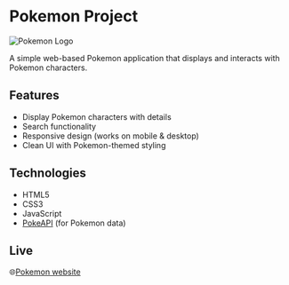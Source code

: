 # Pokemon Project  

![Pokemon Logo](https://upload.wikimedia.org/wikipedia/commons/thumb/9/98/International_Pok%C3%A9mon_logo.svg/1200px-International_Pok%C3%A9mon_logo.svg.png)  

A simple web-based Pokemon application that displays and interacts with Pokemon characters.  

## Features  

- Display Pokemon characters with details  
- Search functionality  
- Responsive design (works on mobile & desktop)  
- Clean UI with Pokemon-themed styling  

## Technologies  

- HTML5  
- CSS3  
- JavaScript  
- [PokeAPI](https://pokeapi.co/) (for Pokemon data)  

## Live

🌐[Pokemon website](https://imran-pokemon-fetch-api.tiiny.site/)
